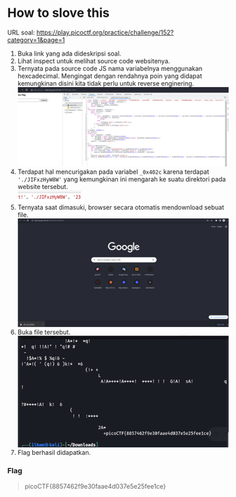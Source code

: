 # How to slove this

URL soal: https://play.picoctf.org/practice/challenge/152?category=1&page=1

1. Buka link yang ada dideskripsi soal.
2. Lihat inspect untuk melihat source code websitenya.
3. Ternyata pada source code JS nama variabelnya menggunakan hexcadecimal. Mengingat dengan rendahnya poin yang didapat kemungkinan disini kita tidak perlu untuk reverse enginering. <br>
![gambar01](images/gambar01_WebExploit_05.png)
4. Terdapat hal mencurigakan pada variabel `_0x402c` karena terdapat `'./JIFxzHyW8W'` yang kemungkinan ini mengarah ke suatu direktori pada website tersebut. <br>
![gambar02](images/gambar02_WebExploit_05.png)
5. Ternyata saat dimasuki, browser secara otomatis mendownload sebuat file.
![gambar03](images/gambar03_WebExploit_05.png)
6. Buka file tersebut.
![gambar04](images/gambar04_WebExploit_05.png)
7. Flag berhasil didapatkan.

### Flag
>picoCTF{8857462f9e30faae4d037e5e25fee1ce}